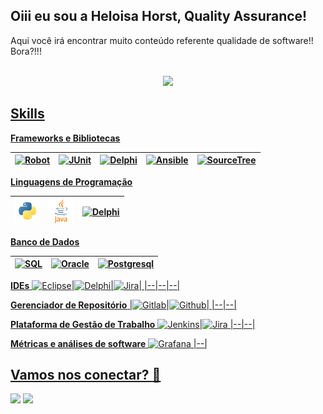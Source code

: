 ## Oiii eu sou a Heloisa Horst, Quality Assurance! 

Aqui você irá encontrar muito conteúdo referente qualidade de software!! Bora?!!!
  
<br>
<div align="center">
  <a href="https://github.com/helohorst">
  <img height="180em" src="https://github-readme-stats.vercel.app/api?username=helohorst&show_icons=true&theme=dracula&include_all_commits=true&count_private=true"/>
</div>
 

## Skills
  
**Frameworks e Bibliotecas**

<img title="Robot" alt="Robot" width="40px" src="https://img.shields.io/badge/Robot%20Framework-000000?style=for-the-badge&logo=robot-framework&logoColor=white" />|<img title="JUnit" alt="JUnit" width="40px" src="https://img.shields.io/badge/Junit5-25A162?style=for-the-badge&logo=junit5&logoColor=white" />|<img title="Delphi" alt="Delphi" width="40px" src="https://img.shields.io/badge/Delphi_RAD_Studio-B22222?style=for-the-badge&logo=delphi&logoColor=white">|<img title="Ansible" alt="Ansible" width="40px" src="https://cdn.jsdelivr.net/gh/devicons/devicon/icons/ansible/ansible-original-wordmark.svg" />|<img title="SourceTree" alt="SourceTree" width="40px" src="https://cdn.jsdelivr.net/gh/devicons/devicon/icons/sourcetree/sourcetree-original-wordmark.svg" />|
|--|--|--|--|--|

**Linguagens de Programação**

<img title="Python" alt="Python" width="40px" src="https://raw.githubusercontent.com/github/explore/master/topics/python/python.png" />|<img alt="Java" title="Java" width="40px" src="https://raw.githubusercontent.com/github/explore/master/topics/java/java.png">|<img title="Delphi" alt="Delphi" width="40px" src="https://img.shields.io/badge/Delphi_RAD_Studio-B22222?style=for-the-badge&logo=delphi&logoColor=white">
|--|--|--|

**Banco de Dados**

<img title="SQL" alt="SQL" width="40px" src="https://cdn.jsdelivr.net/gh/devicons/devicon/icons/microsoftsqlserver/microsoftsqlserver-plain-wordmark.svg" />|<img title="Oracle" alt="Oracle" width="40px" src="https://cdn.jsdelivr.net/gh/devicons/devicon/icons/oracle/oracle-original.svg"/>|<img title="Postgresql" alt="Postgresql" width="40px" src="https://cdn.jsdelivr.net/gh/devicons/devicon/icons/postgresql/postgresql-plain-wordmark.svg"/>|
|--|--|--|

**IDEs**
<img title="Eclipse" alt="Eclipse" width="40px" src="https://img.shields.io/badge/Eclipse-2C2255?style=for-the-badge&logo=eclipse&logoColor=white" />|<img title="Delphi" alt="Delphi" width="40px" src="https://img.shields.io/badge/Delphi-B22222?style=for-the-badge&logo=delphi&logoColor=white" />|<img title="Jira" alt="Jira" width="40px" src="https://cdn.jsdelivr.net/gh/devicons/devicon/icons/visualstudio/visualstudio-plain-wordmark.svg" />|
|--|--|--|

**Gerenciador de Repositório** 
|<img title="Gitlab" alt="Gitlab" width="40px" src="https://cdn.jsdelivr.net/gh/devicons/devicon/icons/gitlab/gitlab-plain-wordmark.svg" />|<img title="Github" alt="Github" width="40px" src="https://cdn.jsdelivr.net/gh/devicons/devicon/icons/github/github-original.svg" />|
|--|--|

**Plataforma de Gestão de Trabalho**
<img title="Jenkins" alt="Jenkins" width="40px" src="https://cdn.jsdelivr.net/gh/devicons/devicon/icons/jenkins/jenkins-original.svg" />|<img title="Jira" alt="Jira" width="40px" src="https://cdn.jsdelivr.net/gh/devicons/devicon/icons/jira/jira-original-wordmark.svg" />
|--|--|

**Métricas e análises de software**
<img title="Grafana" alt="Grafana" width="40px" src="https://cdn.jsdelivr.net/gh/devicons/devicon/icons/grafana/grafana-original-wordmark.svg" />
|--|

## Vamos nos conectar? :handshake:  
  <a href = "mailto:horstheloisa@gmail.com"><img src="https://img.shields.io/badge/-Gmail-%23333?style=for-the-badge&logo=gmail&logoColor=white" target="_blank"></a>
  <a href="https://www.linkedin.com/in/heloisa-horst-222715b1" target="_blank"><img src="https://img.shields.io/badge/-LinkedIn-%230077B5?style=for-the-badge&logo=linkedin&logoColor=white" target="_blank"></a> 
